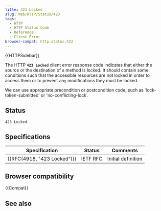 ```yaml
---
title: 423 Locked
slug: Web/HTTP/Status/423
tags:
  - HTTP
  - HTTP Status Code
  - Reference
  - Client Error
browser-compat: http.status.423
---
```

{{HTTPSidebar}}

The HTTP **`423 Locked`** client error response code indicates that either the source or the destination of a method is locked. It should contain some conditions such that the accessible resources are not locked in order to access them or to prevent any modifications they must be locked. 

We can use appropriate precondition or postcondition code, such as 'lock-token-submitted' or 'no-conflicting-lock'.
## Status

```
423 Locked
```

## Specifications

| Specification                                | Status   | Comments           |
| -------------------------------------------- | -------- | ------------------ |
| {{RFC(4918, "423 Locked")}} | IETF RFC | Initial definition |

## Browser compatibility

{{Compat}}

## See also


